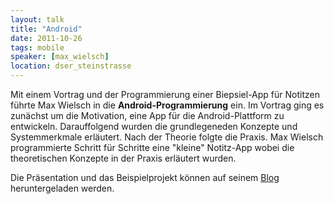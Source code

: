 ```yaml
---
layout: talk
title: "Android"
date: 2011-10-26
tags: mobile
speaker: [max_wielsch]
location: dser_steinstrasse
---
```


Mit einem Vortrag und der Programmierung einer Biepsiel-App für Notitzen führte Max Wielsch in die
**Android-Programmierung** ein. Im Vortrag ging es zunächst um die Motivation, eine App für die Android-Plattform zu
entwickeln. Darauffolgend wurden die grundlegeneden Konzepte und Systemmerkmale erläutert. Nach der Theorie folgte die
Praxis. Max Wielsch programmierte Schritt für Schritte eine "kleine" Notitz-App wobei die theoretischen Konzepte in der
Praxis erläutert wurden.

Die Präsentation und das Beispielprojekt können auf seinem
[Blog](http://max-wielsch.blogspot.de/2011/10/android-der-vortrag-in-der-java-user.html) heruntergeladen werden.
